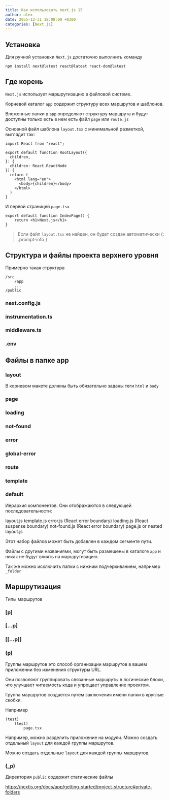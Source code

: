 ```yaml
---
title: Как использовать next.js 15
author: alex
date: 2055-12-31 18:00:00 +0300
categories: [Next.js]
---
```


## Установка

Для ручной установки `Next.js` достаточно выполнить команду

````shell
npm install next@latest react@latest react-dom@latest
````

## Где корень

`Next.js` использует маршрутизацию в файловой системе.

Корневой каталог `app` содержит структуру всех маршрутов и шаблонов.

Вложенные папки в `app` определяют структуру маршрута и будут доступны только есть в нем есть файл `page` или `route.js`

Основной файл шаблона `layout.tsx` с минимальной разметкой, выглядит так:

````tsx
import React from "react";

export default function RootLayout({
  children,
}: {
  children: React.ReactNode
}) {
  return (
    <html lang="en">
      <body>{children}</body>
    </html>
  )
}
````

И первой страницей `page.tsx`

````tsx
export default function IndexPage() {
    return <h1>Next.js</h1>
}
````

> Если файл `layout.tsx` не найден, он будет создан автоматически
{: .prompt-info }

## Структура и файлы проекта верхнего уровня

Примерно такая структура

````text
/src
    /app
    ...
/public
````

### next.config.js

### instrumentation.ts

### middleware.ts

### .env


## Файлы в папке app

### layout

В корневом макете должны быть обязательно заданы теги `html` и `body`

### page
### loading
### not-found
### error
### global-error
### route
### template
### default

Иерархия компонентов. Они отображаются в следующей последовательности:

layout.js
template.js
error.js (React error boundary)
loading.js (React suspense boundary)
not-found.js (React error boundary)
page.js or nested layout.js

Этот набор файлов может быть добавлен в каждом сегменте пути. 

Файлы с другими названиями, могут быть размещены в каталоге `app` и никак не будут влиять на маршрутизацию.

Так же можно исключить папки с нижним подчеркиванием, например `_folder`

## Маршрутизация

Типы маршрутов

### [p]
### [...p]
### [[...p]]
### (p)

Группы маршрутов это способ организации маршрутов в вашем приложении без изменения структуры URL. 

Они позволяют группировать связанные маршруты в логические блоки, что улучшает читаемость кода и упрощает управление проектом. 

Группа маршрутов создается путем заключения имени папки в круглые скобки.

Например

````text
(test)
    (test)
        page.tsx
````

Например, можно разделить приложение на модули. Можно создать отдельный `layout` для каждой группы маршрутов.

Можно создать отдельные `layout` для каждой группы маршрутов.

### (_p)

Директория `public` содержит статические файлы


https://nextjs.org/docs/app/getting-started/project-structure#private-folders
